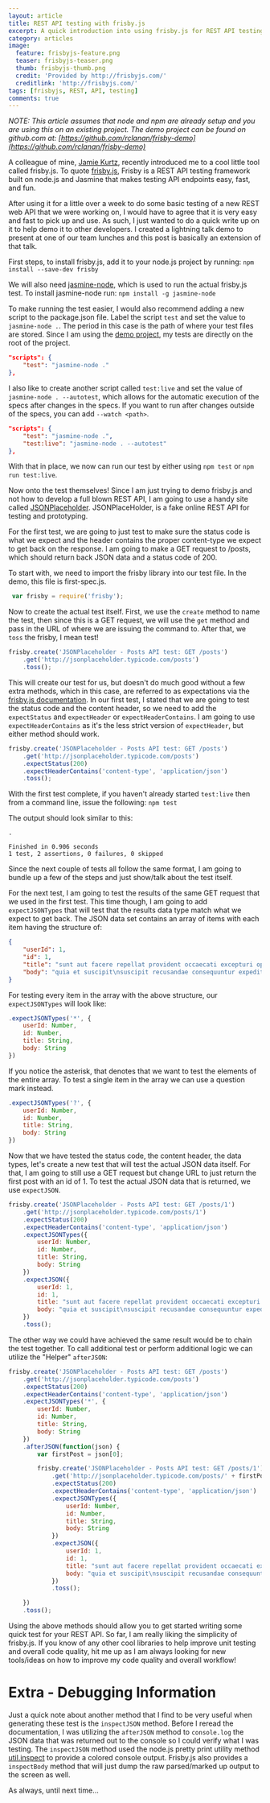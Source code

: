 ```yaml
---
layout: article
title: REST API testing with frisby.js
excerpt: A quick introduction into using frisby.js for REST API testing.
category: articles
image:
  feature: frisbyjs-feature.png
  teaser: frisbyjs-teaser.png
  thumb: frisbyjs-thumb.png
  credit: 'Provided by http://frisbyjs.com/'
  creditlink: 'http://frisbyjs.com/'
tags: [frisbyjs, REST, API, testing]
comments: true
---
```


_NOTE: This article assumes that node and npm are already setup and you are using this on an existing project. The demo project can be found on github.com at: [https://github.com/rclanan/frisby-demo](https://github.com/rclanan/frisby-demo)_

A colleague of mine, [Jamie Kurtz](http://www.jamiekurtz.com/), recently introduced me to a cool little tool called frisby.js. To quote [frisby.js](http://frisbyjs.com), Frisby is a REST API testing framework built on node.js and Jasmine that makes testing API endpoints easy, fast, and fun.

After using it for a little over a week to do some basic testing of a new REST web API that we were working on, I would have to agree that it is very easy and fast to pick up and use. As such, I just wanted to do a quick write up on it to help demo it to other developers. I created a lightning talk demo to present at one of our team lunches and this post is basically an extension of that talk.

First steps, to install frisby.js, add it to your node.js project by running: `npm install --save-dev frisby`

We will also need [jasmine-node](https://www.npmjs.com/package/jasmine-node), which is used to run the actual frisby.js test. To install jasmine-node run: `npm install -g jasmine-node`

To make running the test easier, I would also recommend adding a new script to the package.json file. Label the script `test` and set the value to `jasmine-node .`. The period in this case is the path of where your test files are stored. Since I am using the [demo project](https://github.com/rclanan/frisby-demo), my tests are directly on the root of the project.

~~~ json
"scripts": {
    "test": "jasmine-node ."
},
~~~

I also like to create another script called `test:live` and set the value of `jasmine-node . --autotest`, which allows for the automatic execution of the specs after changes in the specs. If you want to run after changes outside of the specs, you can add `--watch <path>`.

~~~ json
"scripts": {
    "test": "jasmine-node .",
    "test:live": "jasmine-node . --autotest"
},
~~~

With that in place, we now can run our test by either using `npm test` or `npm run test:live`.

Now onto the test themselves! Since I am just trying to demo frisby.js and not how to develop a full blown REST API, I am going to use a handy site called [JSONPlaceholder](http://jsonplaceholder.typicode.com/). JSONPlaceHolder, is a fake online REST API for testing and prototyping.

For the first test, we are going to just test to make sure the status code is what we expect and the header contains the proper content-type we expect to get back on the response. I am going to make a GET request to /posts, which should return back JSON data and a status code of 200.

To start with, we need to import the frisby library into our test file. In the demo, this file is first-spec.js.

~~~ javascript
 var frisby = require('frisby');
~~~

Now to create the actual test itself. First, we use the `create` method to name the test, then since this is a GET request, we will use the `get` method and pass in the URL of where we are issuing the command to. After that, we `toss` the frisby, I mean test!

~~~ javascript
frisby.create('JSONPlaceholder - Posts API test: GET /posts')
    .get('http://jsonplaceholder.typicode.com/posts')
    .toss();
~~~

This will create our test for us, but doesn't do much good without a few extra methods, which in this case, are referred to as expectations via the [frisby.js documentation](http://frisbyjs.com/docs/api/). In our first test, I stated that we are going to test the status code and the content header, so we need to add the `expectStatus` and `expectHeader` or `expectHeaderContains`. I am going to use `expectHeaderContains` as it's the less strict version of `expectHeader`, but either method should work.

~~~ javascript
frisby.create('JSONPlaceholder - Posts API test: GET /posts')
    .get('http://jsonplaceholder.typicode.com/posts')
    .expectStatus(200)
    .expectHeaderContains('content-type', 'application/json')
    .toss();
~~~

With the first test complete, if you haven't already started `test:live` then from a command line, issue the following: `npm test`

The output should look similar to this:

~~~ shell
.

Finished in 0.906 seconds
1 test, 2 assertions, 0 failures, 0 skipped
~~~

Since the next couple of tests all follow the same format, I am going to bundle up a few of the steps and just show/talk about the test itself.

For the next test, I am going to test the results of the same GET request that we used in the first test. This time though, I am going to add `expectJSONTypes` that will test that the results data type match what we expect to get back. The JSON data set contains an array of items with each item having the structure of:

~~~ json
{
    "userId": 1,
    "id": 1,
    "title": "sunt aut facere repellat provident occaecati excepturi optio reprehenderit",
    "body": "quia et suscipit\nsuscipit recusandae consequuntur expedita et cum\nreprehenderit molestiae ut ut quas totam\nnostrum rerum est autem sunt rem eveniet architecto"
}
~~~

For testing every item in the array with the above structure, our `expectJSONTypes` will look like:

~~~ javascript
.expectJSONTypes('*', {
    userId: Number,
    id: Number,
    title: String,
    body: String
})
~~~

If you notice the asterisk, that denotes that we want to test the elements of the entire array. To test a single item in the array we can use a question mark instead.

~~~ javascript
.expectJSONTypes('?', {
    userId: Number,
    id: Number,
    title: String,
    body: String
})
~~~

Now that we have tested the status code, the content header, the data types, let's create a new test that will test the actual JSON data itself. For that, I am going to still use a GET request but change URL to just return the first post with an id of 1. To test the actual JSON data that is returned, we use `expectJSON`.

~~~ javascript
frisby.create('JSONPlaceholder - Posts API test: GET /posts/1')
    .get('http://jsonplaceholder.typicode.com/posts/1')
    .expectStatus(200)
    .expectHeaderContains('content-type', 'application/json')
    .expectJSONTypes({
        userId: Number,
        id: Number,
        title: String,
        body: String
    })
    .expectJSON({
        userId: 1,
        id: 1,
        title: "sunt aut facere repellat provident occaecati excepturi optio reprehenderit",
        body: "quia et suscipit\nsuscipit recusandae consequuntur expedita et cum\nreprehenderit molestiae ut ut quas totam\nnostrum rerum est autem sunt rem eveniet architecto"
    })
    .toss();
~~~

The other way we could have achieved the same result would be to chain the test together. To call additional test or perform additional logic we can utilize the "Helper" `afterJSON`:

~~~ javascript
frisby.create('JSONPlaceholder - Posts API test: GET /posts')
    .get('http://jsonplaceholder.typicode.com/posts')
    .expectStatus(200)
    .expectHeaderContains('content-type', 'application/json')
    .expectJSONTypes('*', {
        userId: Number,
        id: Number,
        title: String,
        body: String
    })
    .afterJSON(function(json) {
        var firstPost = json[0];

        frisby.create('JSONPlaceholder - Posts API test: GET /posts/1')
            .get('http://jsonplaceholder.typicode.com/posts/' + firstPost.id)
            .expectStatus(200)
            .expectHeaderContains('content-type', 'application/json')
            .expectJSONTypes({
                userId: Number,
                id: Number,
                title: String,
                body: String
            })
            .expectJSON({
                userId: 1,
                id: 1,
                title: "sunt aut facere repellat provident occaecati excepturi optio reprehenderit",
                body: "quia et suscipit\nsuscipit recusandae consequuntur expedita et cum\nreprehenderit molestiae ut ut quas totam\nnostrum rerum est autem sunt rem eveniet architecto"
            })
            .toss();

    })
    .toss();
~~~

Using the above methods should allow you to get started writing some quick test for your REST API. So far, I am really liking the simplicity of frisby.js. If you know of any other cool libraries to help improve unit testing and overall code quality, hit me up as I am always looking for new tools/ideas on how to improve my code quality and overall workflow!

# Extra - Debugging Information
Just a quick note about another method that I find to be very useful when generating these test is the `inspectJSON` method. Before I reread the documentation, I was utilizing the `afterJSON` method to `console.log` the JSON data that was returned out to the console so I could verify what I was testing. The `inspectJSON` method used the node.js pretty print utility method [util.inspect](https://nodejs.org/api/util.html#util_util_inspect_object_options) to provide a colored console output. Frisby.js also provides a `inspectBody` method that will just dump the raw parsed/marked up output to the screen as well.

As always, until next time...
